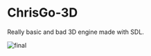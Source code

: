 # ChrisGo-3D
Really basic and bad 3D engine made with SDL.


![final](https://user-images.githubusercontent.com/63517072/149997076-e5f7ef6e-57d8-411b-9ed5-c866a87b0862.jpg)
